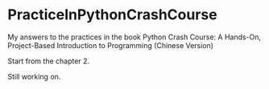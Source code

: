 # PracticeInPythonCrashCourse
My answers to the practices in the book Python Crash Course: A Hands-On, Project-Based Introduction to Programming (Chinese Version)

Start from the chapter 2.

Still working on.
